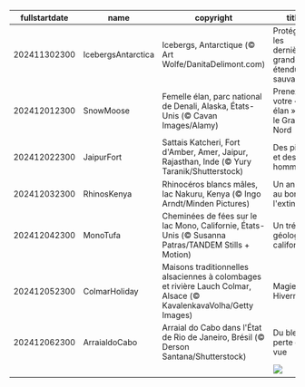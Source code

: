 |fullstartdate|name|copyright|title|image|
|--|--|--|--|--|
202411302300|IcebergsAntarctica|Icebergs, Antarctique (© Art Wolfe/DanitaDelimont.com)|Protéger les dernières grandes étendues sauvages|![](/fr-FR/2024/12/202411302300IcebergsAntarctica.jpg)|
202412012300|SnowMoose|Femelle élan, parc national de Denali, Alaska, États-Unis (© Cavan Images/Alamy)|Prenez votre « élan » vers le Grand Nord|![](/fr-FR/2024/12/202412012300SnowMoose.jpg)|
202412022300|JaipurFort|Sattais Katcheri, Fort d'Amber, Amer, Jaipur, Rajasthan, Inde (© Yury Taranik/Shutterstock)|Des piliers et des hommes|![](/fr-FR/2024/12/202412022300JaipurFort.jpg)|
202412032300|RhinosKenya|Rhinocéros blancs mâles, lac Nakuru, Kenya (© Ingo Arndt/Minden Pictures)|Un animal au bord de l'extinction|![](/fr-FR/2024/12/202412032300RhinosKenya.jpg)|
202412042300|MonoTufa|Cheminées de fées sur le lac Mono, Californie, États-Unis (© Susanna Patras/TANDEM Stills + Motion)|Un trésor géologique californien|![](/fr-FR/2024/12/202412042300MonoTufa.jpg)|
202412052300|ColmarHoliday|Maisons traditionnelles alsaciennes à colombages et rivière Lauch Colmar, Alsace (© KavalenkavaVolha/Getty Images)|Magie Hivernale|![](/fr-FR/2024/12/202412052300ColmarHoliday.jpg)|
202412062300|ArraialdoCabo|Arraial do Cabo dans l'État de Rio de Janeiro, Brésil (© Derson Santana/Shutterstock)|Du bleu à perte de vue|![](/fr-FR/2024/12/202412062300ArraialdoCabo.jpg)|
||||![](/fr-FR/2024/12/.jpg)|
